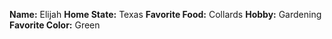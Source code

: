 **Name:** Elijah
**Home State:** Texas
**Favorite Food:** Collards
**Hobby:** Gardening
**Favorite Color:** Green
